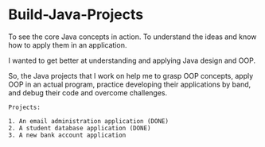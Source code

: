 # Build-Java-Projects
To see the core Java concepts in action.
To understand the ideas and know how to apply them in an application.


I wanted to get better at understanding and applying Java design and OOP.

So, the Java projects that I work on help me to grasp OOP concepts, apply OOP in an actual program,
practice developing their applications by band, and debug their code and overcome challenges.

```
Projects:

1. An email administration application (DONE)
2. A student database application (DONE)
3. A new bank account application

```
